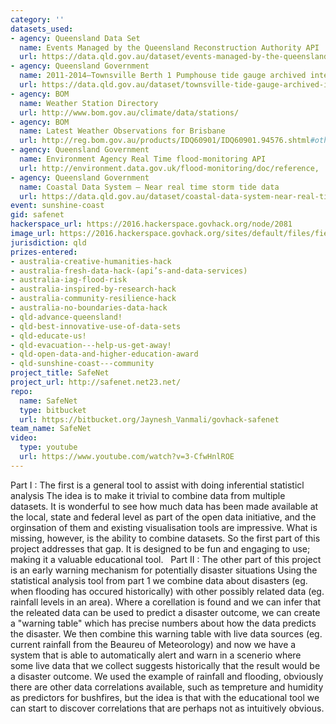 ```yaml
---
category: ''
datasets_used:
- agency: Queensland Data Set
  name: Events Managed by the Queensland Reconstruction Authority API
  url: https://data.qld.gov.au/dataset/events-managed-by-the-queensland-reconstruction-authority/resource/3a1a022c-909f-44b2-b2a9-addeb82ad865
- agency: Queensland Government
  name: 2011-2014—Townsville Berth 1 Pumphouse tide gauge archived interval recordings
  url: https://data.qld.gov.au/dataset/townsville-tide-gauge-archived-interval-recordings/resource/b7b8dc88-86ef-495f-b501-604e902496d4
- agency: BOM
  name: Weather Station Directory
  url: http://www.bom.gov.au/climate/data/stations/
- agency: BOM
  name: Latest Weather Observations for Brisbane
  url: http://reg.bom.gov.au/products/IDQ60901/IDQ60901.94576.shtml#other_formats
- agency: Queensland Government
  name: Environment Agency Real Time flood-monitoring API
  url: http://environment.data.gov.uk/flood-monitoring/doc/reference,
- agency: Queensland Government
  name: Coastal Data System – Near real time storm tide data
  url: https://data.qld.gov.au/dataset/coastal-data-system-near-real-time-storm-tide-data
event: sunshine-coast
gid: safenet
hackerspace_url: https://2016.hackerspace.govhack.org/node/2081
image_url: https://2016.hackerspace.govhack.org/sites/default/files/field/image/dangerzonelogo_big_1.png
jurisdiction: qld
prizes-entered:
- australia-creative-humanities-hack
- australia-fresh-data-hack-(api’s-and-data-services)
- australia-iag-flood-risk
- australia-inspired-by-research-hack
- australia-community-resilience-hack
- australia-no-boundaries-data-hack
- qld-advance-queensland!
- qld-best-innovative-use-of-data-sets
- qld-educate-us!
- qld-evacuation---help-us-get-away!
- qld-open-data-and-higher-education-award
- qld-sunshine-coast---community
project_title: SafeNet
project_url: http://safenet.net23.net/
repo:
  name: SafeNet
  type: bitbucket
  url: https://bitbucket.org/Jaynesh_Vanmali/govhack-safenet
team_name: SafeNet
video:
  type: youtube
  url: https://www.youtube.com/watch?v=3-CfwHnlROE
---
```


Part I : The first is a general tool to assist with doing inferential statisticl analysis
The idea is to make it trivial to combine data from multiple datasets. It is wonderful to see how much data has been made available at the local, state and federal level as part of the open data initiative, and the orginsation of them and existing visualisation tools are impressive. What is missing, however, is the ability to combine datasets. So the first part of this project addresses that gap. It is designed to be fun and engaging to use; making it a valuable educational tool.
 
Part II : The other part of this project is an early warning mechanism for potentially disaster situations
Using the statistical analysis tool from part 1 we combine data about disasters (eg. when flooding has occured historically) with other possibly related data (eg. rainfall levels in an area). Where a corellation is found and we can infer that the releated data can be used to predict a disaster outcome, we can create a "warning table" which has precise numbers about how the data predicts the disaster. We then combine this warning table with live data sources (eg. current rainfall from the Beaureu of Meteorology) and now we have a system that is able to automatically alert and warn in a scenerio where some live data that we collect suggests historically that the result would be a disaster outcome.
We used the example of rainfall and flooding, obviously there are other data correlations available, such as tempreture and humidity as predictors for bushfires, but the idea is that with the educational tool we can start to discover correlations that are perhaps not as intuitively obvious.